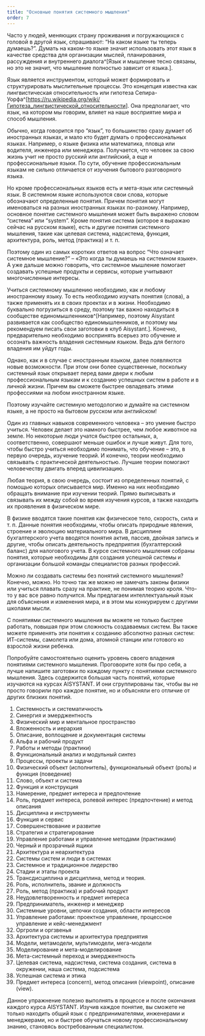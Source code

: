 ```yaml
---
title: "Основные понятия системного мышления"
order: 7
---
```




Часто у людей, меняющих страну проживания и погружающихся с головой в другой язык, спрашивают: “На каком языке ты теперь думаешь?”. Думать на каком-то языке значит использовать этот язык в качестве средства для организации мыслей, планирования, рассуждения и внутреннего диалога^[Язык и мышление тесно связаны, но это не значит, что мышление полностью зависит от языка.].

Язык является инструментом, который может формировать и структурировать мыслительные процессы. Это концепция известна как лингвистическая относительность или гипотеза Сепира-Уорфа^[<https://ru.wikipedia.org/wiki/Гипотеза_лингвистической_относительности>]. Она предполагает, что язык, на котором мы говорим, влияет на наше восприятие мира и способ мышления.

Обычно, когда говорится про “язык”, то большинство сразу думает об иностранных языках, и мало кто будет думать о профессиональных языках. Например, о языке физика или математика, пловца или водителя, инженера или менеджера. Получается, что человек за свою жизнь учит не просто русский или английский, а еще и профессиональные языки. По сути, обучение профессиональным языкам не сильно отличается от изучения бытового разговорного языка.

Но кроме профессиональных языков есть и мета-язык или системный язык. В системном языке используются свои слова, которые обозначают определенные понятия. Причем понятия могут именоваться на разных иностранных языках по-разному. Например, основное понятие системного мышления может быть выражено словом “система” или “system”. Кроме понятия система (которое я выражаю сейчас на русском языке), есть и другие понятия системного мышления, такие как целевая система, надсистема, функция, архитектура, роль, метод (практика) и т. п.

Поэтому один из самых коротких ответов на вопрос “Что означает системное мышление?” – «Это когда ты думаешь на системном языке». А уже дальше можно говорить, что системное мышление помогает создавать успешные продукты и сервисы, которые учитывают многочисленные интересы.

Учиться системному мышлению необходимо, как и любому иностранному языку. То есть необходимо изучать понятия (слова), а также применять их в своих проектах и в жизни. Необходимо буквально погрузиться в среду, поэтому так важно находиться в сообществе единомышленников^[Например, поэтому Aisystant развивается как сообщество единомышленников, и поэтому мы рекомендуем писать свои заготовки в клуб Aisystant.]. Конечно, предварительно необходимо воспринять всерьез это обучение и осознать важность владения системным языком. Ведь для беглого владения им уйдут годы.

Однако, как и в случае с иностранным языком, далее появляются новые возможности. При этом они более существенные, поскольку системный язык открывает перед вами двери к любым профессиональным языкам и к созданию успешных систем в работе и в личной жизни. Причем вы сможете быстрее овладевать этими профессиями на любом иностранном языке.

Поэтому изучайте системную методологию и думайте на системном языке, а не просто на бытовом русском или английском!

Один из главных навыков современного человека – это умение быстро учиться. Человек делает это намного быстрее, чем любое животное на земле. Но некоторые люди учатся быстрее остальных, а, соответственно, совершают меньше ошибок и лучше живут. Для того, чтобы быстро учиться необходимо понимать, что обучение – это, в первую очередь, изучение теорий. И конечно, теории необходимо связывать с практической деятельностью. Лучшие теории помогают человечеству двигать вперед цивилизацию.

Любая теория, в свою очередь, состоит из определенных понятий, с помощью которых описывается мир. Именно на них необходимо обращать внимание при изучении теорий. Прямо выписывать и связывать их между собой во время изучения курсов, а также находить их проявления в физическом мире.

В физике вводятся такие понятия как физическое тело, скорость, сила и т. п. Данные понятия необходимы, чтобы описать природные явления, строение и эволюцию материального мира. В дисциплине бухгалтерского учета вводятся понятия актив, пассив, двойная запись и другие, чтобы описать деятельность предприятия (бухгалтерский баланс) для налогового учета. В курсе системного мышления собраны понятия, которые необходимы для создания успешной системы и организации большой команды специалистов разных профессий.

Можно ли создавать системы без понятий системного мышления? Конечно, можно. Но точно так же можно не замечать законы физики или учиться плавать сразу на практике, не понимая теорию кроля. Что-то у вас все равно получится. Мы предлагаем интеллектуальный язык для объяснения и изменения мира, и в этом мы конкурируем с другими школами мысли.

С понятиями системного мышления вы можете не только быстрее работать, повышая при этом сложность создаваемых систем. Вы также можете применять эти понятия к созданию абсолютно разных систем: ИТ-системы, самолета или дома, атомной станции или готового ко взрослой жизни ребенка.

Попробуйте самостоятельно оценить уровень своего владения понятиями системного мышления. Проговорите хотя бы про себя, а лучше напишите заготовки по каждому пункту с понятиями системного мышления. Здесь содержится большая часть понятий, которые изучаются на курсах AISYSTANT. И они сгруппированы так, чтобы вы не просто говорили про каждое понятие, но и объясняли его отличие от других близких понятий.

1. Системность и систематичность
2. Синергия и эмерджентность
3. Физический мир и ментальное пространство
4. Вложенность и иерархия
5. Описание, воплощение и документация системы
6. Альфа и рабочий продукт
7. Работы и методы (практики)
8. Функциональный анализ и модульный синтез
9. Процессы, проекты и задачи
10. Физический объект (исполнитель), функциональный объект (роль) и функция (поведение)
11. Слово, объект и система
12. Функция и конструкция
13. Намерение, предмет интереса и предпочтение
14. Роль, предмет интереса, ролевой интерес (предпочтение) и метод описания
15. Дисциплина и инструменты
16. Функция и сервис
17. Совершенствование и развитие
18. Стратегия и стратегирование
19. Управление работами и управление методами (практиками)
20. Черный и прозрачный ящики
21. Архитектура и неархитектура
22. Системы систем и люди в системах
23. Системное и традиционное лидерство
24. Стадии и этапы проекта
25. Трансдисциплина и дисциплина, метод и теория.
26. Роль, исполнитель, звание и должность
27. Роль, метод (практика) и рабочий продукт
28. Неудовлетворенность и предмет интереса
29. Предприниматель, инженер и менеджер
30. Системные уровни, цепочки создания, области интересов
31. Управление работами: проектное управление, процессное управление и кейс-менеджмент
32. Оргроли и оргзвенья
33. Архитектура системы и архитектура предприятия
34. Модели, метамодели, мультимодели, мега-модели
35. Моделирование и мета-моделирование
36. Мета-системный переход и эмерджентность
37. Целевая система, надсистема, система создания, система в окружении, наша система, подсистема
38. Успешная система и этика
39. Предмет интереса (concern), метод описания (viewpoint), описание (view).

Данное упражнение полезно выполнять в процессе и после окончания каждого курса AISYSTANT. Изучив каждое понятие, вы сможете не только находить общий язык с предпринимателями, инженерами и менеджерами, но и быстрее обучаться новому профессиональному знанию, становясь востребованным специалистом.

